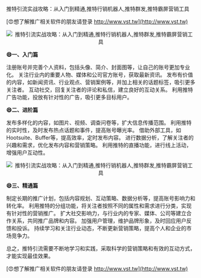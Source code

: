 推特引流实战攻略：从入门到精通,推特行销机器人,推特群发,推特霸屏营销工具

[😍想了解推广相关软件的朋友请登录 http://www.vst.tw](http://www.vst.tw)

 <center><img src="https://vst.tw/MP4/tuiguang/png/0.png" alt="推特引流实战攻略：从入门到精通,推特行销机器人,推特群发,推特霸屏营销工具"></center>

**😄一、入门篇**

注册账号并完善个人资料，包括头像、简介、封面图等，让自己的账号更加专业化。
关注行业内的重要人物、媒体和公司官方账号，获取最新资讯。
发布有价值的内容，如新闻资讯、行业观点、营销案例等，并加上相关的话题标签，吸引更多关注者。
互动社交，回复关注者的评论和私信，建立良好的互动关系。
利用推特广告功能，投放有针对性的广告，吸引更多目标用户。

**😄二、进阶篇**

发布多样化的内容，如图片、视频、调查问卷等，扩大信息传播范围。
利用推特的实时性，及时发布热点话题和事件，提高账号曝光率。
借助外部工具，如Hootsuite、Buffer等，提高效率，定时发布内容。
进行数据分析，了解关注者的兴趣和需求，优化发布内容和营销策略。
利用推特的直播功能，进行线上活动，增强用户互动性。

 <center><img src="https://vst.tw/MP4/tuiguang/png/4.png" alt="推特引流实战攻略：从入门到精通,推特行销机器人,推特群发,推特霸屏营销工具"></center>

**😄三、精通篇**

制定长期的推广计划，包括内容规划、互动策略、数据分析等，提高账号影响力和转化率。
利用推特的分组功能，将关注者按照不同的属性和需求进行分类，实现有针对性的营销推广。
扩大社交影响力，与行业内的专家、媒体、公司等建立合作关系，共同推广品牌和内容。
加强用户管理，维护品牌形象，及时回应用户反馈和投诉。
持续学习和关注行业动态，不断更新营销策略，提高个人和企业的市场竞争力。

总之，推特引流需要不断地学习和实践，采取科学的营销策略和有效的互动方式，才能实现最佳效果。

[😍想了解推广相关软件的朋友请登录 http://www.vst.tw](http://www.vst.tw)



